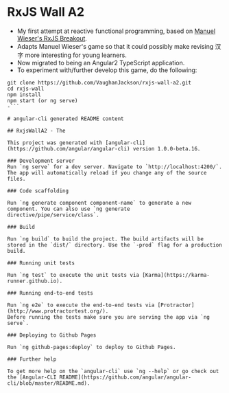 # RxJS Wall A2

* My first attempt at reactive functional programming, based on [Manuel Wieser's RxJS Breakout](https://manu.ninja/functional-reactive-game-programming-rxjs-breakout).
* Adapts Manuel Wieser's game so that it could possibly make revising 汉字 more interesting for young learners.
* Now migrated to being an Angular2 TypeScript application.
* To experiment with/further develop this game, do the following:

```
git clone https://github.com/VaughanJackson/rxjs-wall-a2.git
cd rxjs-wall
npm install
npm start (or ng serve)
-```

# angular-cli generated README content

## RxjsWallA2 - The 

This project was generated with [angular-cli](https://github.com/angular/angular-cli) version 1.0.0-beta.16.

### Development server
Run `ng serve` for a dev server. Navigate to `http://localhost:4200/`. The app will automatically reload if you change any of the source files.

### Code scaffolding

Run `ng generate component component-name` to generate a new component. You can also use `ng generate directive/pipe/service/class`.

### Build

Run `ng build` to build the project. The build artifacts will be stored in the `dist/` directory. Use the `-prod` flag for a production build.

### Running unit tests

Run `ng test` to execute the unit tests via [Karma](https://karma-runner.github.io).

### Running end-to-end tests

Run `ng e2e` to execute the end-to-end tests via [Protractor](http://www.protractortest.org/). 
Before running the tests make sure you are serving the app via `ng serve`.

### Deploying to Github Pages

Run `ng github-pages:deploy` to deploy to Github Pages.

### Further help

To get more help on the `angular-cli` use `ng --help` or go check out the [Angular-CLI README](https://github.com/angular/angular-cli/blob/master/README.md).
